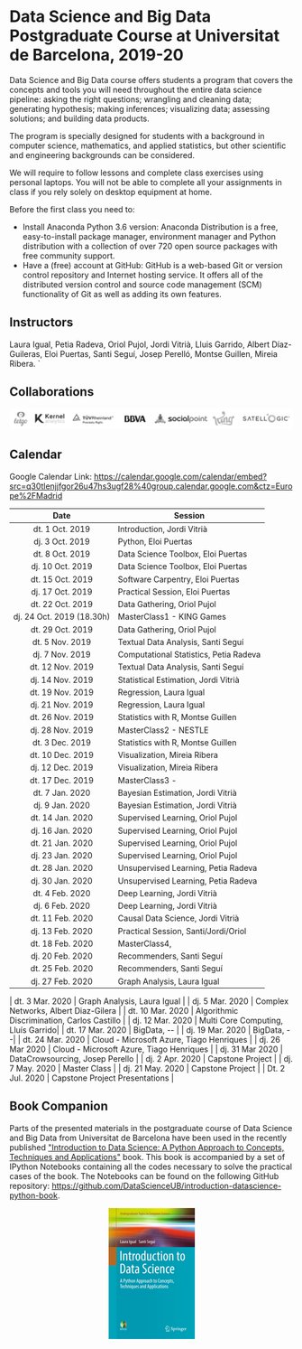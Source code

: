 # Data Science and Big Data Postgraduate Course at Universitat de Barcelona, 2019-20

Data Science and Big Data
course offers students a program that covers the concepts and tools you will need throughout the entire data science pipeline: asking the right questions; wrangling and cleaning data; generating hypothesis; making inferences; visualizing data; assessing solutions; and building data products.

The program is specially designed for students with a background in computer science, mathematics, and applied statistics, but other scientific and engineering backgrounds can be considered.

We will require to follow lessons and complete class exercises using personal laptops. You will not be able to complete all your assignments in class if you rely solely on desktop equipment at home.

Before the first class you need to:

+ Install Anaconda Python 3.6 version: Anaconda Distribution is a free, easy-to-install package manager, environment manager and Python distribution with a collection of over 720 open source packages with free community support.
+ Have a (free) account at GitHub: GitHub is a web-based Git or version control repository and Internet hosting service. It offers all of the distributed version control and source code management (SCM) functionality of Git as well as adding its own features.

## Instructors

Laura Igual, Petia Radeva, Oriol Pujol, Jordi Vitrià, Lluis Garrido, Albert Díaz-Guileras, Eloi Puertas, Santi Seguí, Josep Perelló, Montse Guillen, Mireia Ribera.
`
## Collaborations

<p align="center"> 
<img src="images/collab.png">
</p>

## Calendar
Google Calendar Link:
https://calendar.google.com/calendar/embed?src=q30tlenjjfgor26u47hs3ugf28%40group.calendar.google.com&ctz=Europe%2FMadrid

| Date        | Session           | 
| :-------------: | ------------- | 
| dt. 1 Oct. 2019      | Introduction, Jordi Vitrià |  
| dj. 3 Oct. 2019	| Python, Eloi Puertas | 
| dt. 8 Oct. 2019	| Data Science Toolbox, Eloi Puertas | Data Gathering, Oriol Pujol |
| dj. 10 Oct. 2019	| Data Science Toolbox, Eloi Puertas |
| dt. 15 Oct. 2019	| Software Carpentry, Eloi Puertas | 
| dj. 17 Oct. 2019	| Practical Session, Eloi Puertas |
| dt. 22 Oct. 2019	| Data Gathering, Oriol Pujol |
| dj. 24 Oct. 2019 (18.30h)	| MasterClass1 - KING Games |
| dt. 29 Oct. 2019	| Data Gathering, Oriol Pujol |
| dt. 5 Nov. 2019	| Textual Data Analysis, Santi Seguí |
| dj. 7 Nov. 2019	| Computational Statistics, Petia Radeva |
| dt. 12 Nov. 2019	| Textual Data Analysis, Santi Seguí |
| dj. 14 Nov. 2019	| Statistical Estimation, Jordi Vitrià |
| dt. 19 Nov. 2019	| Regression, Laura Igual | 
| dj. 21 Nov. 2019	| Regression, Laura Igual | 
| dt. 26 Nov. 2019	| Statistics with R, Montse Guillen |
| dj. 28 Nov. 2019	| MasterClass2 - NESTLE | 
| dt.  3 Dec. 2019	| Statistics with R, Montse Guillen |
| dt. 10 Dec. 2019	| Visualization, Mireia Ribera |
| dj. 12 Dec. 2019	| Visualization, Mireia Ribera |
| dt. 17 Dec. 2019	| MasterClass3 -  |
| dt.  7 Jan. 2020	| Bayesian Estimation, Jordi Vitrià |
| dj. 9 Jan. 2020	| Bayesian Estimation, Jordi Vitrià |
| dt. 14 Jan. 2020	| Supervised Learning, Oriol Pujol |
| dj. 16 Jan. 2020	| Supervised Learning, Oriol Pujol |
| dt. 21 Jan. 2020	| Supervised Learning, Oriol Pujol |
| dj. 23 Jan. 2020	| Supervised Learning, Oriol Pujol |
| dt. 28 Jan. 2020	| Unsupervised Learning, Petia Radeva | 
| dj. 30 Jan. 2020	| Unsupervised Learning, Petia Radeva | 
| dt. 4 Feb. 2020	  | Deep Learning, Jordi Vitrià | 
| dj. 6 Feb. 2020	  | Deep Learning, Jordi Vitrià | 
| dt. 11 Feb. 2020	| Causal Data Science, Jordi Vitrià |
| dj. 13 Feb. 2020	| Practical Session, Santi/Jordi/Oriol |
| dt. 18 Feb. 2020	| MasterClass4,  |
| dj. 20 Feb. 2020	| Recommenders, Santi Seguí |
| dt. 25 Feb. 2020	| Recommenders, Santi Seguí |
| dj. 27 Feb. 2020	| Graph Analysis, Laura Igual |

| dt. 3 Mar. 2020	  | Graph Analysis, Laura Igual |
| dj. 5 Mar. 2020	  | Complex Networks, Albert Diaz-Gilera |
| dt. 10 Mar. 2020	| Algorithmic Discrimination, Carlos Castillo |
| dj. 12 Mar. 2020	| Multi Core Computing, Lluís Garrido|
| dt. 17 Mar. 2020	| BigData, -- |
| dj. 19 Mar. 2020	| BigData, --|
| dt. 24 Mar. 2020	| Cloud - Microsoft Azure, Tiago Henriques |
| dj. 26 Mar 2020	  | Cloud - Microsoft Azure, Tiago Henriques |
| dj. 31 Mar 2020	  | DataCrowsourcing, Josep Perello |
| dj. 2 Apr. 2020	  | Capstone Project |
| dj. 7 May. 2020	| Master Class  |
| dj. 21 May. 2020	| Capstone Project  |
| Dt. 2  Jul. 2020	| Capstone Project Presentations |



## Book Companion

Parts of the presented materials in the postgraduate course of Data Science and Big Data from Universitat de Barcelona have been used in the recently published ["Introduction to Data Science: A Python Approach to Concepts, Techniques and Applications"](http://www.springer.com/gp/book/9783319500164) book. This book is accompanied by a set of IPython Notebooks containing all the codes necessary to solve the practical cases of the book. The Notebooks can be found on the following GitHub repository: https://github.com/DataScienceUB/introduction-datascience-python-book. 

<p align="center"> 
<img src="images/llibre.jpg">
</p>

